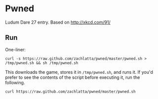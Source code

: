 # Pwned

Ludum Dare 27 entry. Based on http://xkcd.com/91/

## Run

One-liner:

    curl -s https://raw.github.com/zachlatta/pwned/master/pwned.sh > /tmp/pwned.sh && sh /tmp/pwned.sh

This downloads the game, stores it in `/tmp/pwned.sh`, and runs it. If you'd
prefer to see the contents of the script before executing it, run the
following.

    curl https://raw.github.com/zachlatta/pwned/master/pwned.sh
